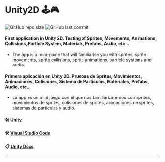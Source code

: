 # Unity2D 🕹🎮

![GitHub repo size](https://img.shields.io/github/repo-size/dfleper/Unity2D?logo=github)
![GitHub last commit](https://img.shields.io/github/last-commit/dfleper/Unity2D?color=blue&label=last-commit&logo=github&logoColor=white)

#### First application in Unity 2D. Testing of Sprites, Movements, Animations, Collisions, Particle System, Materials, Prefabs, Audio, etc...
- The app is a mini-game that will familiarise you with sprites, sprite movements, sprite collisions, sprite animations, particle systems and audio.

#### Primera aplicación en Unity 2D. Pruebas de Sprites, Movimientos, Animaciones, Colisiones, Sistema de Partículas, Materiales, Prefabs, Audio, etc...
- La app es un mini juego con el que nos familiarizaremos con sprites, movimientos de sprites, colisiones de sprites, animaciones de sprites, sistemas de partículas y audio.

#### 🛠 [Unity](https://unity.com/)
#### 🛠 [Visual Studio Code](https://code.visualstudio.com/) 
#### 📋 [Unity Docs](https://docs.unity3d.com/Manual/index.html) 
-----
